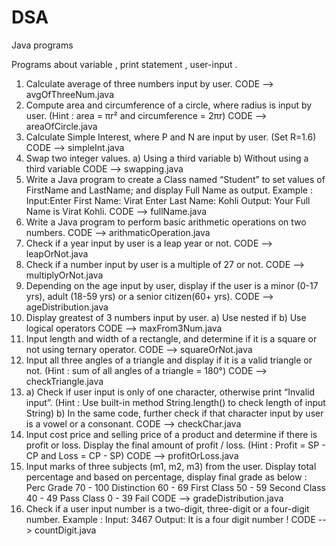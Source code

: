 # DSA
Java programs 

Programs about variable , print statement , user-input .
1. Calculate average of three numbers input by user.
   CODE --> avgOfThreeNum.java
2. Compute area and circumference of a circle, where radius is input by user.
   (Hint : area = πr² and circumference = 2πr)
   CODE --> areaOfCircle.java
3. Calculate Simple Interest, where P and N are input by user. (Set R=1.6)
   CODE --> simpleInt.java
4. Swap two integer values.
      a) Using a third variable
      b) Without using a third variable
   CODE --> swapping.java
5. Write a Java program to create a Class named “Student” to set values of FirstName
   and LastName; and display Full Name as output.
   Example :
   Input:Enter First Name: Virat
   Enter Last Name: Kohli
   Output: Your Full Name is Virat Kohli.
   CODE --> fullName.java
6. Write a Java program to perform basic arithmetic operations on two numbers.
   CODE --> arithmaticOperation.java
7. Check if a year input by user is a leap year or not.
   CODE --> leapOrNot.java
8. Check if a number input by user is a multiple of 27 or not.
   CODE --> multiplyOrNot.java
9. Depending on the age input by user, display if the user is a minor (0-17 yrs), adult
   (18-59 yrs) or a senior citizen(60+ yrs).
   CODE --> ageDistribution.java
10. Display greatest of 3 numbers input by user.
      a) Use nested if
      b) Use logical operators
    CODE --> maxFrom3Num.java
11. Input length and width of a rectangle, and determine if it is a square or not using
    ternary operator.
    CODE --> squareOrNot.java
12. Input all three angles of a triangle and display if it is a valid triangle or not.
    (Hint : sum of all angles of a triangle = 180°)
    CODE --> checkTriangle.java
13. a) Check if user input is only of one character, otherwise print “Invalid input”.
    (Hint : Use built-in method String.length() to check length of input String)
    b) In the same code, further check if that character input by user is a vowel or a
    consonant.
    CODE --> checkChar.java
14. Input cost price and selling price of a product and determine if there is profit or loss.
    Display the final amount of profit / loss.
    (Hint : Profit = SP - CP and Loss = CP - SP)
    CODE --> profitOrLoss.java
15.  Input marks of three subjects (m1, m2, m3) from the user. Display total percentage
     and based on percentage, display final grade as below :
     Perc Grade
         70 - 100 Distinction
         60 - 69 First Class
         50 - 59 Second Class
         40 - 49 Pass Class
         0 - 39 Fail
     CODE --> gradeDistribution.java
16. Check if a user input number is a two-digit, three-digit or a four-digit number.
      Example :
      Input: 3467
      Output: It is a four digit number !
    CODE --> countDigit.java








   


